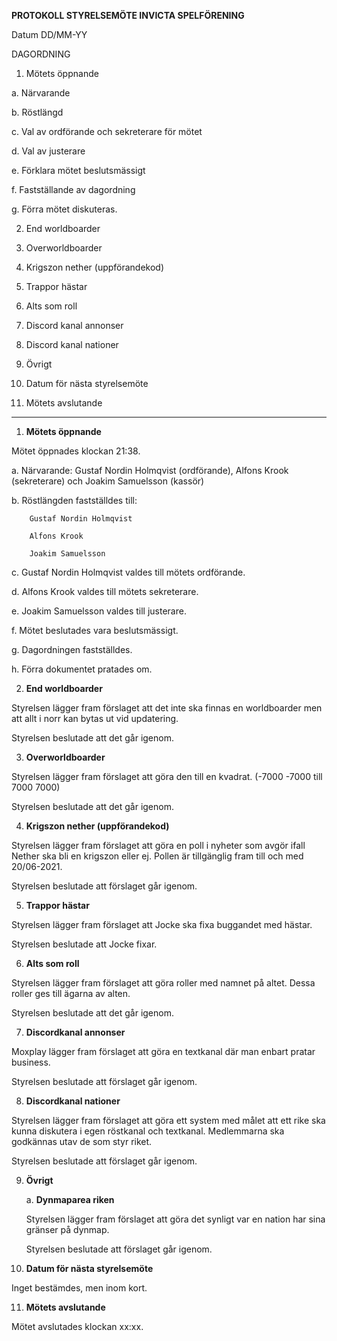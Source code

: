 **PROTOKOLL STYRELSEMÖTE INVICTA SPELFÖRENING**

Datum DD/MM-YY

DAGORDNING

1. Mötets öppnande

  a. Närvarande

  b. Röstlängd

  c. Val av ordförande och sekreterare för mötet

  d. Val av justerare

  e. Förklara mötet beslutsmässigt

  f. Fastställande av dagordning

  g. Förra mötet diskuteras.


2. End worldboarder

3. Overworldboarder

4. Krigszon nether (uppförandekod)

5. Trappor hästar

6. Alts som roll

7. Discord kanal annonser

8. Discord kanal nationer

9. Övrigt

10. Datum för nästa styrelsemöte

11. Mötets avslutande

---

1. **Mötets öppnande**

  Mötet öppnades klockan 21:38.

  a. Närvarande: Gustaf Nordin Holmqvist (ordförande), Alfons Krook (sekreterare) och Joakim Samuelsson (kassör)

  b. Röstlängden fastställdes till:

        Gustaf Nordin Holmqvist

        Alfons Krook

        Joakim Samuelsson

  c. Gustaf Nordin Holmqvist valdes till mötets ordförande.

  d. Alfons Krook valdes till mötets sekreterare.

  e. Joakim Samuelsson valdes till justerare.

  f. Mötet beslutades vara beslutsmässigt.

  g. Dagordningen fastställdes.

  h. Förra dokumentet pratades om.


2. **End worldboarder**

  Styrelsen lägger fram förslaget att det inte ska finnas en worldboarder men att allt i norr kan bytas ut vid updatering.  

Styrelsen beslutade att det går igenom.

3. **Overworldboarder**

  Styrelsen lägger fram förslaget att göra den till en kvadrat. (-7000 -7000 till 7000 7000)

  Styrelsen beslutade att det går igenom.

4. **Krigszon nether (uppförandekod)**

  Styrelsen lägger fram förslaget att göra en poll i nyheter som avgör ifall Nether ska bli en krigszon eller ej. Pollen är tillgänglig fram till och med 20/06-2021.    

  Styrelsen beslutade att förslaget går igenom.

5. **Trappor hästar**

  Styrelsen lägger fram förslaget att Jocke ska fixa buggandet med hästar.

  Styrelsen beslutade att Jocke fixar.

6. **Alts som roll**

  Styrelsen lägger fram förslaget att göra roller med namnet på altet. Dessa roller ges till ägarna av alten.   

  Styrelsen beslutade att det går igenom.

7. **Discordkanal annonser**

  Moxplay lägger fram förslaget att göra en textkanal där man enbart pratar business.

  Styrelsen beslutade att förslaget går igenom.

8. **Discordkanal nationer**

  Styrelsen lägger fram förslaget att göra ett system med målet att ett rike ska kunna diskutera i egen röstkanal och textkanal. Medlemmarna ska godkännas utav de som styr riket.

  Styrelsen beslutade att förslaget går igenom.  

9. **Övrigt**

    a. **Dynmaparea riken**

    Styrelsen lägger fram förslaget att göra det synligt var en nation har sina gränser på dynmap.

    Styrelsen beslutade att förslaget går igenom.

10. **Datum för nästa styrelsemöte**

  Inget bestämdes, men inom kort.

11. **Mötets avslutande**

  Mötet avslutades klockan xx:xx.
